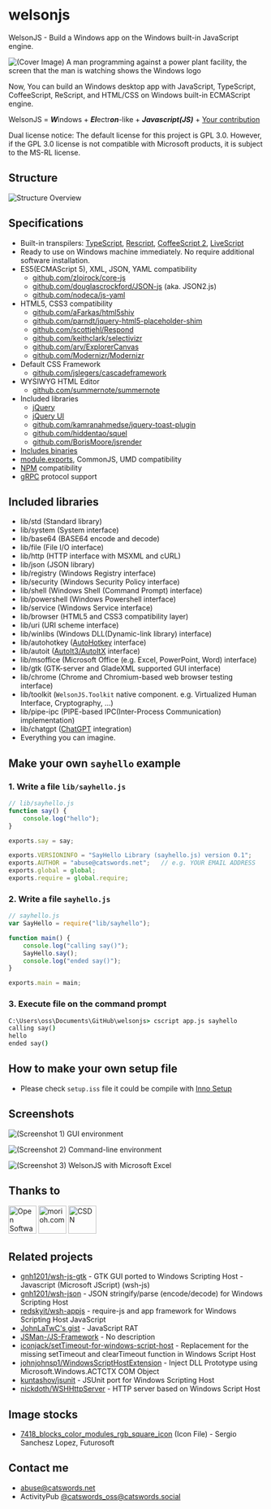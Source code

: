 # welsonjs
WelsonJS - Build a Windows app on the Windows built-in JavaScript engine.

![(Cover Image) A man programming against a power plant facility, the screen that the man is watching shows the Windows logo](app/assets/img/overture.jpg)

Now, You can build an Windows desktop app with JavaScript, TypeScript, CoffeeScript, ReScript, and HTML/CSS on Windows built-in ECMAScript engine.

WelsonJS = ***W***indows + ***El***ectr***on***-like + ***Javascript(JS)*** + [Your contribution](FUNDING.yml)

Dual license notice: The default license for this project is GPL 3.0. However, if the GPL 3.0 license is not compatible with Microsoft products, it is subject to the MS-RL license.

## Structure
![Structure Overview](app/assets/img/structure.png)

## Specifications
- Built-in transpilers: [TypeScript](https://www.typescriptlang.org/), [Rescript](https://rescript-lang.org/), [CoffeeScript 2](https://coffeescript.org/), [LiveScript](https://livescript.net/)
- Ready to use on Windows machine immediately. No require additional software installation.
- ES5(ECMAScript 5), XML, JSON, YAML compatibility
  - [github.com/zloirock/core-js](https://github.com/zloirock/core-js)
  - [github.com/douglascrockford/JSON-js](https://github.com/douglascrockford/JSON-js) (aka. JSON2.js)
  - [github.com/nodeca/js-yaml](https://github.com/nodeca/js-yaml)
- HTML5, CSS3 compatibility
  - [github.com/aFarkas/html5shiv](https://github.com/aFarkas/html5shiv)
  - [github.com/parndt/jquery-html5-placeholder-shim](https://github.com/parndt/jquery-html5-placeholder-shim)
  - [github.com/scottjehl/Respond](https://github.com/scottjehl/Respond)
  - [github.com/keithclark/selectivizr](https://github.com/keithclark/selectivizr)
  - [github.com/arv/ExplorerCanvas](https://github.com/arv/ExplorerCanvas)
  - [github.com/Modernizr/Modernizr](https://github.com/Modernizr/Modernizr)
- Default CSS Framework
  - [github.com/jslegers/cascadeframework](https://github.com/jslegers/cascadeframework)
- WYSIWYG HTML Editor
  - [github.com/summernote/summernote](https://github.com/summernote/summernote)
- Included libraries
  - [jQuery](https://jquery.com/)
  - [jQuery UI](https://jqueryui.com/)
  - [github.com/kamranahmedse/jquery-toast-plugin](https://github.com/kamranahmedse/jquery-toast-plugin)
  - [github.com/hiddentao/squel](https://github.com/hiddentao/squel)
  - [github.com/BorisMoore/jsrender](https://github.com/BorisMoore/jsrender)
- [Includes binaries](https://github.com/gnh1201/welsonjs/blob/master/bin/README.MD)
- [module.exports](https://nodejs.org/en/knowledge/getting-started/what-is-require/), CommonJS, UMD compatibility
- [NPM](https://www.npmjs.com/) compatibility
- [gRPC](https://grpc.io/) protocol support

## Included libraries
- lib/std (Standard library)
- lib/system (System interface)
- lib/base64 (BASE64 encode and decode)
- lib/file (File I/O interface)
- lib/http (HTTP interface with MSXML and cURL)
- lib/json (JSON library)
- lib/registry (Windows Registry interface)
- lib/security (Windows Security Policy interface)
- lib/shell (Windows Shell (Command Prompt) interface)
- lib/powershell (Windows Powershell interface)
- lib/service (Windows Service interface)
- lib/browser (HTML5 and CSS3 compatibility layer)
- lib/uri (URI scheme interface)
- lib/winlibs (Windows DLL(Dynamic-link library) interface)
- lib/autohotkey ([AutoHotkey](https://www.autohotkey.com/) interface)
- lib/autoit ([AutoIt3/AutoItX](https://www.autoitscript.com/) interface)
- lib/msoffice (Microsoft Office (e.g. Excel, PowerPoint, Word) interface)
- lib/gtk (GTK-server and GladeXML supported GUI interface)
- lib/chrome (Chrome and Chromium-based web browser testing interface)
- lib/toolkit (`WelsonJS.Toolkit` native component. e.g. Virtualized Human Interface, Cryptography, ...)
- lib/pipe-ipc (PIPE-based IPC(Inter-Process Communication) implementation)
- lib/chatgpt ([ChatGPT](https://openai.com/chatgpt) integration)
- Everything you can imagine. 

## Make your own `sayhello` example

### 1. Write a file `lib/sayhello.js`
```js
// lib/sayhello.js
function say() {
    console.log("hello");
}

exports.say = say;

exports.VERSIONINFO = "SayHello Library (sayhello.js) version 0.1";
exports.AUTHOR = "abuse@catswords.net";   // e.g. YOUR EMAIL ADDRESS
exports.global = global;
exports.require = global.require;
```

### 2. Write a file `sayhello.js`
```js
// sayhello.js
var SayHello = require("lib/sayhello");

function main() {
    console.log("calling say()");
    SayHello.say();
    console.log("ended say()");
}

exports.main = main;
```

### 3. Execute file on the command prompt
```cmd
C:\Users\oss\Documents\GitHub\welsonjs> cscript app.js sayhello
calling say()
hello
ended say()
```

## How to make your own setup file
- Please check `setup.iss` file it could be compile with [Inno Setup](https://jrsoftware.org/isinfo.php)

## Screenshots
![(Screenshot 1) GUI environment](app/assets/img/screenshot.png)

![(Screenshot 2) Command-line environment](app/assets/img/screenshot2.png)

![(Screenshot 3) WelsonJS with Microsoft Excel](app/assets/img/screenshot3.png)

## Thanks to
<img src="app/assets/img/logo_oss.gif" height="55" alt="Open Software Portal, Korea National Industry Promotion Agency"/>

<img src="app/assets/img/morioh.svg" height="55" alt="morioh.com"/>

<img src="app/assets/img/CSDN_Logo.svg" height="55" alt="CSDN"/>

## Related projects
- [gnh1201/wsh-js-gtk](https://github.com/gnh1201/wsh-js-gtk) - GTK GUI ported to Windows Scripting Host - Javascript (Microsoft JScript) (wsh-js)
- [gnh1201/wsh-json](https://github.com/gnh1201/wsh-json) - JSON stringify/parse (encode/decode) for Windows Scripting Host
- [redskyit/wsh-appjs](https://github.com/redskyit/wsh-appjs) - require-js and app framework for Windows Scripting Host JavaScript
- [JohnLaTwC's gist](https://gist.github.com/JohnLaTwC/4315bbbd89da0996f5c08c032b391799) - JavaScript RAT
- [JSMan-/JS-Framework](https://github.com/JSMan-/JS-Framework) - No description
- [iconjack/setTimeout-for-windows-script-host](https://github.com/iconjack/setTimeout-for-windows-script-host) - Replacement for the missing setTimeout and clearTimeout function in Windows Script Host
- [johnjohnsp1/WindowsScriptHostExtension](https://github.com/johnjohnsp1/WindowsScriptHostExtension) - Inject DLL Prototype using Microsoft.Windows.ACTCTX COM Object
- [kuntashov/jsunit](https://github.com/kuntashov/jsunit) - JSUnit port for Windows Scripting Host
- [nickdoth/WSHHttpServer](https://github.com/nickdoth/WSHHttpServer) - HTTP server based on Windows Script Host

## Image stocks
- [7418_blocks_color_modules_rgb_square_icon](https://www.iconfinder.com/icons/7418/blocks_color_modules_rgb_square_icon) (Icon File) - Sergio Sanchesz Lopez, Futurosoft

## Contact me
- abuse@catswords.net
- ActivityPub [@catswords_oss@catswords.social](https://catswords.social/@catswords_oss)
